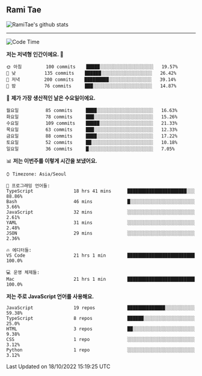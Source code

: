 ## Rami Tae

![RamiTae's github stats](https://github-readme-stats.vercel.app/api?username=RamiTae&show_icons=true&theme=tokyonight)

---
<!--START_SECTION:waka-->
![Code Time](http://img.shields.io/badge/Code%20Time-454%20hrs%203%20mins-blue)

**저는 저녁형 인간이에요. 🦉** 

```text
🌞 아침         100 commits    █████░░░░░░░░░░░░░░░░░░░░   19.57% 
🌆 낮　         135 commits    ██████░░░░░░░░░░░░░░░░░░░   26.42% 
🌃 저녁         200 commits    █████████░░░░░░░░░░░░░░░░   39.14% 
🌙 밤　         76 commits     ███░░░░░░░░░░░░░░░░░░░░░░   14.87%

```
📅 **제가 가장 생산적인 날은 수요일이에요.** 

```text
월요일          85 commits     ████░░░░░░░░░░░░░░░░░░░░░   16.63% 
화요일          78 commits     ███░░░░░░░░░░░░░░░░░░░░░░   15.26% 
수요일          109 commits    █████░░░░░░░░░░░░░░░░░░░░   21.33% 
목요일          63 commits     ███░░░░░░░░░░░░░░░░░░░░░░   12.33% 
금요일          88 commits     ████░░░░░░░░░░░░░░░░░░░░░   17.22% 
토요일          52 commits     ██░░░░░░░░░░░░░░░░░░░░░░░   10.18% 
일요일          36 commits     █░░░░░░░░░░░░░░░░░░░░░░░░   7.05%

```


📊 **저는 이번주를 이렇게 시간을 보냈어요.** 

```text
⌚︎ Timezone: Asia/Seoul

💬 프로그래밍 언어들: 
TypeScript               18 hrs 41 mins      ██████████████████████░░░   88.86% 
Bash                     46 mins             █░░░░░░░░░░░░░░░░░░░░░░░░   3.66% 
JavaScript               32 mins             ░░░░░░░░░░░░░░░░░░░░░░░░░   2.61% 
YAML                     31 mins             ░░░░░░░░░░░░░░░░░░░░░░░░░   2.48% 
JSON                     29 mins             ░░░░░░░░░░░░░░░░░░░░░░░░░   2.36%

🔥 에디터들: 
VS Code                  21 hrs 1 min        █████████████████████████   100.0%

💻 운영 체제들: 
Mac                      21 hrs 1 min        █████████████████████████   100.0%

```

**저는 주로 JavaScript 언어를 사용해요.** 

```text
JavaScript               19 repos            ██████████████░░░░░░░░░░░   59.38% 
TypeScript               8 repos             ██████░░░░░░░░░░░░░░░░░░░   25.0% 
HTML                     3 repos             ██░░░░░░░░░░░░░░░░░░░░░░░   9.38% 
CSS                      1 repo              ░░░░░░░░░░░░░░░░░░░░░░░░░   3.12% 
Python                   1 repo              ░░░░░░░░░░░░░░░░░░░░░░░░░   3.12%

```



 Last Updated on 18/10/2022 15:19:25 UTC
<!--END_SECTION:waka-->
